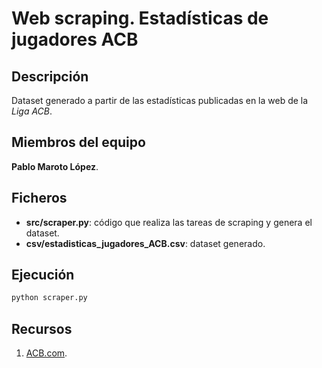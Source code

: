 # Web scraping. Estadísticas de jugadores ACB

## Descripción

Dataset generado a partir de las estadísticas publicadas en la web de la _Liga ACB_.

## Miembros del equipo

**Pablo Maroto López**.

## Ficheros

* **src/scraper.py**: código que realiza las tareas de scraping y genera el dataset.
* **csv/estadisticas_jugadores_ACB.csv**: dataset generado.

## Ejecución

```sh
python scraper.py
```

## Recursos

1. [ACB.com](https://www.acb.com/).
